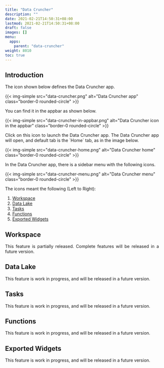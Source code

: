 ```yaml
---
title: "Data Cruncher"
description: ""
date: 2021-02-21T14:50:31+08:00
lastmod: 2021-02-21T14:50:31+08:00
draft: false
images: []
menu:
  apps:
    parent: "data-cruncher"
weight: 8010
toc: true
---
```


## Introduction

The icon shown below defines the Data Cruncher app.

{{< img-simple src="data-cruncher.png" alt="Data Cruncher app" class="border-0 rounded-circle" >}}

You can find it in the appbar as shown below.

{{< img-simple src="data-cruncher-in-appbar.png" alt="Data Cruncher icon in the appbar" class="border-0 rounded-circle" >}}

<p style="text-align: justify;">
Click on this icon to launch the Data Cruncher app. The Data Cruncher app will open, and default tab is the `Home` tab, as in the image below.
</p>

{{< img-simple src="data-cruncher-home.png" alt="Data Cruncher home" class="border-0 rounded-circle" >}}

<p style="text-align: justify;">
In the Data Cruncher app, there is a sidebar menu with the following icons.
</p>

{{< img-simple src="data-cruncher-menu.png" alt="Data Cruncher menu" class="border-0 rounded-circle" >}}

The icons meant the following (Left to Right):

1. [Workspace](#workspace)
2. [Data Lake](#data-lake)
3. [Tasks](#tasks)
4. [Functions](#functions)
5. [Exported Widgets](#exported-widgets)

## Workspace

<p style="text-align: justify;">
This feature is partially released. Complete features will be released in a future version.
</p>

## Data Lake

This feature is work in progress, and will be released in a future version.

## Tasks

This feature is work in progress, and will be released in a future version.

## Functions

This feature is work in progress, and will be released in a future version.

## Exported Widgets

This feature is work in progress, and will be released in a future version.
